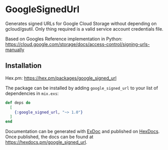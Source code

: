 # GoogleSignedUrl

Generates signed URLs for Google Cloud Storage without depending on gcloud/gsutil.
Only thing required is a valid service account credentials file.

Based on Googles Reference implementation in Python:
https://cloud.google.com/storage/docs/access-control/signing-urls-manually

## Installation

Hex.pm: https://hex.pm/packages/google_signed_url

The package can be installed
by adding `google_signed_url` to your list of dependencies in `mix.exs`:

```elixir
def deps do
  [
    {:google_signed_url, "~> 1.0"}
  ]
end
```

Documentation can be generated with [ExDoc](https://github.com/elixir-lang/ex_doc)
and published on [HexDocs](https://hexdocs.pm). Once published, the docs can
be found at <https://hexdocs.pm/google_signed_url>.

